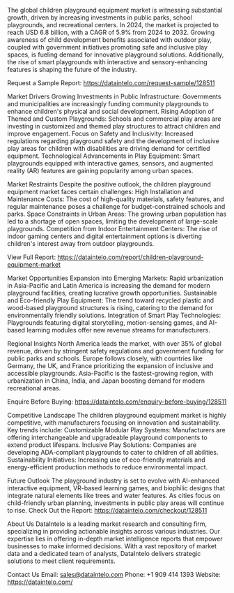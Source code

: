 The global children playground equipment market is witnessing substantial growth, driven by increasing investments in public parks, school playgrounds, and recreational centers. In 2024, the market is projected to reach USD 6.8 billion, with a CAGR of 5.9% from 2024 to 2032.
Growing awareness of child development benefits associated with outdoor play, coupled with government initiatives promoting safe and inclusive play spaces, is fueling demand for innovative playground solutions. Additionally, the rise of smart playgrounds with interactive and sensory-enhancing features is shaping the future of the industry.

Request a Sample Report: https://dataintelo.com/request-sample/128511

Market Drivers
Growing Investments in Public Infrastructure: Governments and municipalities are increasingly funding community playgrounds to enhance children's physical and social development.
Rising Adoption of Themed and Custom Playgrounds: Schools and commercial play areas are investing in customized and themed play structures to attract children and improve engagement.
Focus on Safety and Inclusivity: Increased regulations regarding playground safety and the development of inclusive play areas for children with disabilities are driving demand for certified equipment.
Technological Advancements in Play Equipment: Smart playgrounds equipped with interactive games, sensors, and augmented reality (AR) features are gaining popularity among urban spaces.

Market Restraints
Despite the positive outlook, the children playground equipment market faces certain challenges:
High Installation and Maintenance Costs: The cost of high-quality materials, safety features, and regular maintenance poses a challenge for budget-constrained schools and parks.
Space Constraints in Urban Areas: The growing urban population has led to a shortage of open spaces, limiting the development of large-scale playgrounds.
Competition from Indoor Entertainment Centers: The rise of indoor gaming centers and digital entertainment options is diverting children's interest away from outdoor playgrounds.

View Full Report: https://dataintelo.com/report/children-playground-equipment-market

Market Opportunities
Expansion into Emerging Markets: Rapid urbanization in Asia-Pacific and Latin America is increasing the demand for modern playground facilities, creating lucrative growth opportunities.
Sustainable and Eco-friendly Play Equipment: The trend toward recycled plastic and wood-based playground structures is rising, catering to the demand for environmentally friendly solutions.
Integration of Smart Play Technologies: Playgrounds featuring digital storytelling, motion-sensing games, and AI-based learning modules offer new revenue streams for manufacturers.

Regional Insights
North America leads the market, with over 35% of global revenue, driven by stringent safety regulations and government funding for public parks and schools.
Europe follows closely, with countries like Germany, the UK, and France prioritizing the expansion of inclusive and accessible playgrounds.
Asia-Pacific is the fastest-growing region, with urbanization in China, India, and Japan boosting demand for modern recreational areas.

Enquire Before Buying: https://dataintelo.com/enquiry-before-buying/128511

Competitive Landscape
The children playground equipment market is highly competitive, with manufacturers focusing on innovation and sustainability. Key trends include:
Customizable Modular Play Systems: Manufacturers are offering interchangeable and upgradeable playground components to extend product lifespans.
Inclusive Play Solutions: Companies are developing ADA-compliant playgrounds to cater to children of all abilities.
Sustainability Initiatives: Increasing use of eco-friendly materials and energy-efficient production methods to reduce environmental impact.

Future Outlook
The playground industry is set to evolve with AI-enhanced interactive equipment, VR-based learning games, and biophilic designs that integrate natural elements like trees and water features. As cities focus on child-friendly urban planning, investments in public play areas will continue to rise.
Check Out the Report: https://dataintelo.com/checkout/128511

About Us
DataIntelo is a leading market research and consulting firm, specializing in providing actionable insights across various industries. Our expertise lies in offering in-depth market intelligence reports that empower businesses to make informed decisions. With a vast repository of market data and a dedicated team of analysts, DataIntelo delivers strategic solutions to meet client requirements.

Contact Us
Email: sales@dataintelo.com
Phone: +1 909 414 1393
Website: https://dataintelo.com/

